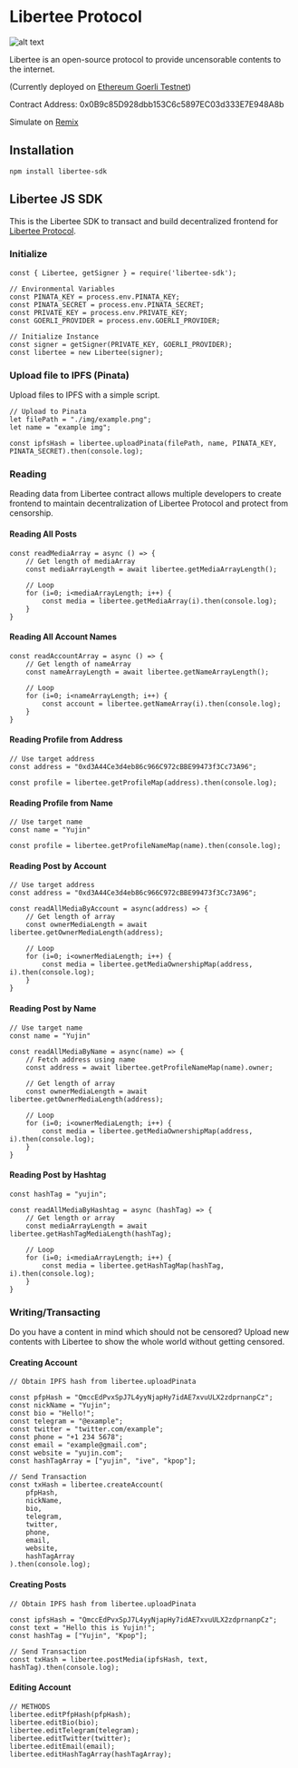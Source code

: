 # Libertee Protocol

![alt text](https://raw.githubusercontent.com/aperire/libertee-sdk/main/lib/img/libertee.png)

Libertee is an open-source protocol to provide
uncensorable contents to the internet.

(Currently deployed on [Ethereum Goerli Testnet]("https://goerli.etherscan.io/address/0x0b9c85d928dbb153c6c5897ec03d333e7e948a8b"))

Contract Address: 0x0B9c85D928dbb153C6c5897EC03d333E7E948A8b

Simulate on [Remix](https://remix.ethereum.org)

## Installation

`npm install libertee-sdk`

## Libertee JS SDK

This is the Libertee SDK to transact and build decentralized frontend
for [Libertee Protocol]("https://libertee.xyz").

### Initialize

```
const { Libertee, getSigner } = require('libertee-sdk');

// Environmental Variables
const PINATA_KEY = process.env.PINATA_KEY;
const PINATA_SECRET = process.env.PINATA_SECRET;
const PRIVATE_KEY = process.env.PRIVATE_KEY;
const GOERLI_PROVIDER = process.env.GOERLI_PROVIDER;

// Initialize Instance
const signer = getSigner(PRIVATE_KEY, GOERLI_PROVIDER);
const libertee = new Libertee(signer);
```

### Upload file to IPFS (Pinata)

Upload files to IPFS with a simple script.

```
// Upload to Pinata
let filePath = "./img/example.png";
let name = "example img";

const ipfsHash = libertee.uploadPinata(filePath, name, PINATA_KEY, PINATA_SECRET).then(console.log);
```

### Reading

Reading data from Libertee contract allows multiple developers to create frontend to maintain decentralization of Libertee Protocol and protect from censorship.

#### Reading All Posts

```
const readMediaArray = async () => {
    // Get length of mediaArray
    const mediaArrayLength = await libertee.getMediaArrayLength();

    // Loop
    for (i=0; i<mediaArrayLength; i++) {
        const media = libertee.getMediaArray(i).then(console.log);
    }
}
```

#### Reading All Account Names

```
const readAccountArray = async () => {
    // Get length of nameArray
    const nameArrayLength = await libertee.getNameArrayLength();

    // Loop
    for (i=0; i<nameArrayLength; i++) {
        const account = libertee.getNameArray(i).then(console.log);
    }
}
```

#### Reading Profile from Address

```
// Use target address
const address = "0xd3A44Ce3d4eb86c966C972cBBE99473f3Cc73A96";

const profile = libertee.getProfileMap(address).then(console.log);
```

#### Reading Profile from Name

```
// Use target name
const name = "Yujin"

const profile = libertee.getProfileNameMap(name).then(console.log);
```

#### Reading Post by Account

```
// Use target address
const address = "0xd3A44Ce3d4eb86c966C972cBBE99473f3Cc73A96";

const readAllMediaByAccount = async(address) => {
    // Get length of array
    const ownerMediaLength = await libertee.getOwnerMediaLength(address);

    // Loop
    for (i=0; i<ownerMediaLength; i++) {
        const media = libertee.getMediaOwnershipMap(address, i).then(console.log);
    }
}
```

#### Reading Post by Name

```
// Use target name
const name = "Yujin"

const readAllMediaByName = async(name) => {
    // Fetch address using name
    const address = await libertee.getProfileNameMap(name).owner;

    // Get length of array
    const ownerMediaLength = await libertee.getOwnerMediaLength(address);

    // Loop
    for (i=0; i<ownerMediaLength; i++) {
        const media = libertee.getMediaOwnershipMap(address, i).then(console.log);
    }
}
```

#### Reading Post by Hashtag

```
const hashTag = "yujin";

const readAllMediaByHashtag = async (hashTag) => {
    // Get length or array
    const mediaArrayLength = await libertee.getHashTagMediaLength(hashTag);

    // Loop
    for (i=0; i<mediaArrayLength; i++) {
        const media = libertee.getHashTagMap(hashTag, i).then(console.log);
    }
}
```

### Writing/Transacting

Do you have a content in mind which should not be censored? Upload new contents with Libertee to show the whole world without getting censored.

#### Creating Account

```
// Obtain IPFS hash from libertee.uploadPinata

const pfpHash = "QmccEdPvxSpJ7L4yyNjapHy7idAE7xvuULX2zdprnanpCz";
const nickName = "Yujin";
const bio = "Hello!";
const telegram = "@example";
const twitter = "twitter.com/example";
const phone = "+1 234 5678";
const email = "example@gmail.com";
const website = "yujin.com";
const hashTagArray = ["yujin", "ive", "kpop"];

// Send Transaction
const txHash = libertee.createAccount(
    pfpHash,
    nickName,
    bio,
    telegram,
    twitter,
    phone,
    email,
    website,
    hashTagArray
).then(console.log);
```

#### Creating Posts

```
// Obtain IPFS hash from libertee.uploadPinata

const ipfsHash = "QmccEdPvxSpJ7L4yyNjapHy7idAE7xvuULX2zdprnanpCz";
const text = "Hello this is Yujin!";
const hashTag = ["Yujin", "Kpop"];

// Send Transaction
const txHash = libertee.postMedia(ipfsHash, text, hashTag).then(console.log);
```

#### Editing Account

```
// METHODS
libertee.editPfpHash(pfpHash);
libertee.editBio(bio);
libertee.editTelegram(telegram);
libertee.editTwitter(twitter);
libertee.editEmail(email);
libertee.editHashTagArray(hashTagArray);
```
